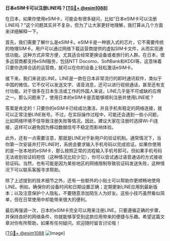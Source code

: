 **日本eSIM卡可以注册LINE吗？[[TG💪+ @esim1088](https://t.me/s/esim1088)]**

在日本，如果你使用eSIM卡，可能会有很多疑问，比如“日本eSIM卡可以注册LINE吗？”这个问题其实并不复杂，但为了让大家更好地理解，我打算从几个方面来详细解释一下。

首先，我们需要了解什么是eSIM卡。eSIM卡是一种嵌入式的芯片，它不需要传统的物理SIM卡。用户可以通过网络下载运营商提供的虚拟SIM卡文件，从而实现通信功能。这种方式非常方便，尤其适合经常更换设备或者旅行的人群。在日本，很多运营商都支持eSIM服务，包括NTT Docomo、SoftBank和KDDI等。这意味着只要你选择合适的运营商，就可以在你的设备上轻松激活eSIM卡。

接下来，我们来说说LINE。LINE是一款在日本非常流行的即时通讯软件，类似于中国的微信。它不仅可以发送文字、语音消息，还可以进行视频通话，甚至还有支付功能。对于很多在日本生活或工作的外国人来说，LINE几乎是不可或缺的应用之一。那么问题来了，使用日本的eSIM卡是否能够顺利注册并使用LINE呢？

答案是肯定的！只要你的eSIM卡已经成功激活，并且手机有稳定的网络连接，就可以正常注册LINE账号。不过，在实际操作过程中，可能还会遇到一些小问题，比如网络环境不佳导致注册失败等情况。因此，建议大家在注册时选择Wi-Fi连接，这样可以避免因为移动数据信号不稳定而影响体验。

此外，还有一点需要注意，那就是LINE对于新用户的验证机制。通常情况下，当你第一次安装并打开LINE时，系统会要求输入手机号码以完成验证。如果你使用的是一张本地的eSIM卡，那么按照正常的流程输入手机号即可。但如果手机号码无法收到验证码短信（这种情况比较少见），你可以尝试通过语音通话的方式接收验证码。当然，也有可能是因为某些地区的网络限制导致验证码发送失败，这种情况下可以联系客服寻求帮助。

除了上述提到的技术细节之外，还有一些额外的小贴士可以帮助你更顺畅地使用LINE。例如，确保你的设备时间和日期设置正确；定期更新LINE应用到最新版本；以及注意保护个人隐私，不要随意添加陌生人为好友。这些小技巧虽然看似简单，但在日常使用中却能带来很大的便利。

最后再强调一次，日本的eSIM卡完全可以用来注册LINE。只要遵循正确的步骤，并保持良好的网络条件，你就能够享受到这款应用带来的便捷与乐趣。希望这篇文章对你有所帮助，如果有任何疑问，欢迎随时留言讨论哦！

[[TG💪+ @esim1088](https://t.me/s/esim1088) ![Image](https://i.postimg.cc/4NQfJmqS/Snipaste-2025-05-13-00-14-12.png)]
